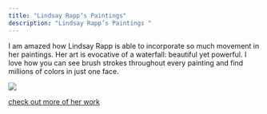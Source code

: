```yaml
---
title: "Lindsay Rapp’s Paintings"
description: "Lindsay Rapp’s Paintings "
---
```

I am amazed how Lindsay Rapp is able to incorporate so much movement in her paintings. Her art is evocative of a waterfall: beautiful yet powerful. I love how you can see brush strokes throughout every painting and find millions of colors in just one face.

<img src="/Blog/img/water.png" class="pic">

<a class="moreinfo" href="https://lindsayrappgallery.com/"> check out more of her work</a>
